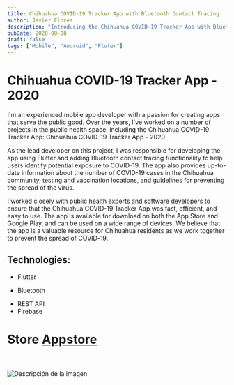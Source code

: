 ```yaml
---
title: Chihuahua COVID-19 Tracker App with Bluetooth Contact Tracing
author: Javier Flores
description: "Introducing the Chihuahua COVID-19 Tracker App with Bluetooth Contact Tracing"
pubDate: 2020-08-08
draft: false
tags: ["Mobile", "Android", "Fluter"]
---
```



# Chihuahua COVID-19 Tracker App - 2020
I'm an experienced mobile app developer with a passion for creating apps that serve the public good. Over the years, I've worked on a number of projects in the public health space, including the Chihuahua COVID-19 Tracker App:
Chihuahua COVID-19 Tracker App - 2020

As the lead developer on this project, I was responsible for developing the app using Flutter and adding Bluetooth contact tracing functionality to help users identify potential exposure to COVID-19. The app also provides up-to-date information about the number of COVID-19 cases in the Chihuahua community, testing and vaccination locations, and guidelines for preventing the spread of the virus.

I worked closely with public health experts and software developers to ensure that the Chihuahua COVID-19 Tracker App was fast, efficient, and easy to use. The app is available for download on both the App Store and Google Play, and can be used on a wide range of devices. We believe that the app is a valuable resource for Chihuahua residents as we work together to prevent the spread of COVID-19.

## Technologies:
- Flutter
+ Bluetooth
- REST API
- Firebase

# Store [Appstore](https://apps.apple.com/es/app/salud-digital-chihuahua/id1503568960?ign-mpt=uo%3D4)
\
\
![Descripción de la imagen](https://play-lh.googleusercontent.com/zGp6ugtXlJbco3onMMTKUl3GQeE8nSHb-RkxynKlV1KVTj7iHnzCqhpuGfHJjtdsbQ=w2560-h1440-rw)
